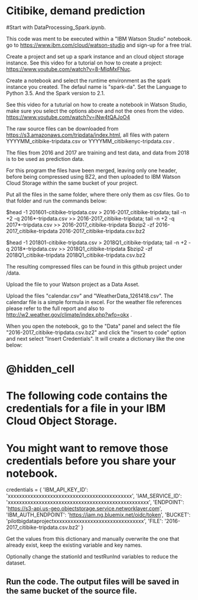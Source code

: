 # Citibike, demand prediction

#Start with DataProcessing_Spark.ipynb.

This code was ment to be executed within a "IBM Watson Studio" notebook.
go to https://www.ibm.com/cloud/watson-studio and sign-up for a free trial.

Create a project and set up a spark instance and an cloud object storage instance.
See this video for a tutorial on how to create a project: https://www.youtube.com/watch?v=8-MlqMxFNuc.

Create a notebook and select the runtime environment as the spark instance you created. The defaul name is "spark-da".
Set the Language to Python 3.5. And the Spark version to 2.1.

See this video for a tuturial on how to create a notebook in Watson Studio, make sure you select the options above and not the ones from the video. https://www.youtube.com/watch?v=iNw4tQAJoO4

The raw source files can be downloaded from https://s3.amazonaws.com/tripdata/index.html, all files with patern YYYYMM_citibike-tripdata.csv or YYYYMM_citibikenyc-tripdata.csv .

The files from 2016 and 2017 are training and test data, and data from 2018 is to be used as prediction data.

For this program the files have been merged, leaving only one header, before being compressed using BZ2, and then uploaded to IBM Watson Cloud Storage within the same bucket of your project.

Put all the files in the same folder, where there only them as csv files. Go to that folder and run the commands below:

$head -1 201601-citibike-tripdata.csv > 2016-2017_citibike-tripdata; tail -n +2 -q 2016*-tripdata.csv >> 2016-2017_citibike-tripdata; tail -n +2 -q 2017*-tripdata.csv >> 2016-2017_citibike-tripdata
$bzip2 -zf 2016-2017_citibike-tripdata 2016-2017_citibike-tripdata.csv.bz2

$head -1 201801-citibike-tripdata.csv > 2018Q1_citibike-tripdata; tail -n +2 -q 2018*-tripdata.csv >> 2018Q1_citibike-tripdata
$bzip2 -zf 2018Q1_citibike-tripdata 2018Q1_citibike-tripdata.csv.bz2

The resulting compressed files can be found in this github project under /data.

Upload the file to your Watson project as a Data Asset.

Upload the files "calendar.csv" and "WeatherData_1261418.csv". The calendar file is a simple formula in excel. For the weather file references please refer to the full report and also to http://w2.weather.gov/climate/index.php?wfo=okx .

When you open the notebook, go to the "Data" panel and select the file "2016-2017_citibike-tripdata.csv.bz2" and click the "insert to code" option and next select "Insert Credentials". It will create a dictionary like the one below:

# @hidden_cell
# The following code contains the credentials for a file in your IBM Cloud Object Storage.
# You might want to remove those credentials before you share your notebook.
credentials = {
    'IBM_API_KEY_ID': 'xxxxxxxxxxxxxxxxxxxxxxxxxxxxxxxxxxxxxxxxxxxx',
    'IAM_SERVICE_ID': 'xxxxxxxxxxxxxxxxxxxxxxxxxxxxxxxxxxxxxxxxxxxxxxxxxx',
    'ENDPOINT': 'https://s3-api.us-geo.objectstorage.service.networklayer.com',
    'IBM_AUTH_ENDPOINT': 'https://iam.ng.bluemix.net/oidc/token',
    'BUCKET': 'pilotbigdataprojectxxxxxxxxxxxxxxxxxxxxxxxxxxxxxxxx',
    'FILE': '2016-2017_citibike-tripdata.csv.bz2'
}

Get the values from this dictionary and manually overwrite the one that already exist, keep the existing variable and key names.

Optionally change the stationId and testRunInd variables to reduce the dataset.

## Run the code. The output files will be saved in the same bucket of the source file.
